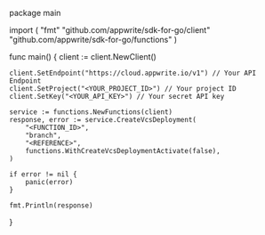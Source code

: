 package main

import (
    "fmt"
    "github.com/appwrite/sdk-for-go/client"
    "github.com/appwrite/sdk-for-go/functions"
)

func main() {
    client := client.NewClient()

    client.SetEndpoint("https://cloud.appwrite.io/v1") // Your API Endpoint
    client.SetProject("<YOUR_PROJECT_ID>") // Your project ID
    client.SetKey("<YOUR_API_KEY>") // Your secret API key

    service := functions.NewFunctions(client)
    response, error := service.CreateVcsDeployment(
        "<FUNCTION_ID>",
        "branch",
        "<REFERENCE>",
        functions.WithCreateVcsDeploymentActivate(false),
    )

    if error != nil {
        panic(error)
    }

    fmt.Println(response)
}
